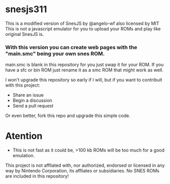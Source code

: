 # snesjs311

This is a modified version of SnesJS by @angelo-wf also licensed by MIT
This is not a javascript emulator for you to upload your ROMs and play like original SnesJS is.

### With this version you can create web pages with the "main.smc" being your own snes ROM.

main.smc is blank in this repository for you just swap it for your ROM.
If you have a sfc or bin ROM just rename it as a smc ROM that might work as well.

I won't upgrade this repository so early if I will, but if you want to contribuit with this project:
- Share an issue
- Begin a discussion
- Send a pull request

Or even better, fork this repo and upgrade this simple code.

# Atention

- This is not fast as it could be, >100 kb ROMs will be too much for a good emulation.

This project is not affliated with, nor authorized, endorsed or licensed in any way by Nintendo Corporation, 
its affliates or subsidiaries. No SNES ROMs are included in this repository!
